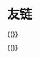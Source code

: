 # 友链


<div class="flink" id="article-container">
<div class="friend-list-div" >

{{<friend name="申请友链"
url="https://ftbom.github.io/request-a-friend-link/"
logo="http://localhost:1313/images/avatar_friend.svg"
word="欢迎交换友链">}}

{{<friend name="Zhiim's Blog"
url="https://xland.cyou/"
logo="https://xland.cyou/img/avatar_hud8c60c095806b0b2166cb4ebdca25a9a_21980_300x0_resize_box_3.png"
word="“迷途的羔羊”||“时间，记忆与自我欺骗”">}}

</div>
</div>

